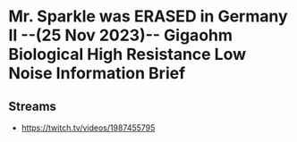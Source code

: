 # Mr. Sparkle was ERASED in Germany II --(25 Nov 2023)-- Gigaohm Biological High Resistance Low Noise Information Brief

## Streams
- https://twitch.tv/videos/1987455795

